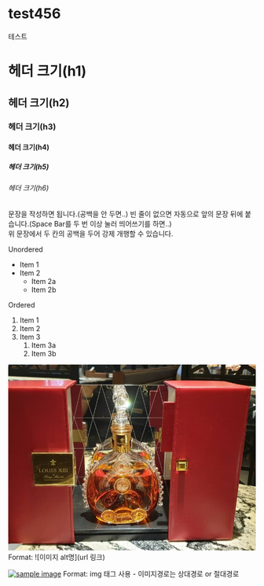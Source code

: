 # test456
테스트
 
# 헤더 크기(h1)
## 헤더 크기(h2)
### 헤더 크기(h3)
#### 헤더 크기(h4)
##### 헤더 크기(h5)
###### 헤더 크기(h6)


문장을 작성하면 됩니다.(공백을 안 두면..) 
빈 줄이 없으면 자동으로 앞의 문장 뒤에 붙습니다.(Space Bar를 두 번 이상 눌러 띄어쓰기를 하면..)     
위 문장에서 두 칸의 공백을 두어 강제 개행할 수 있습니다.

Unordered 
* Item 1 
* Item 2 
    * Item 2a 
    * Item 2b 

Ordered 
1. Item 1 
1. Item 2 
1. Item 3 
    1. Item 3a 
    1. Item 3b


![Github logo](louis13.jpg) 
Format: ![이미지 alt명](url 링크) 


<a href="#"><img src="https://github.com/snowcat91/test456/post-bg.jpg" width="400px" alt="sample image"></a> 
Format: img 태그 사용 - 이미지경로는 상대경로 or 절대경로
